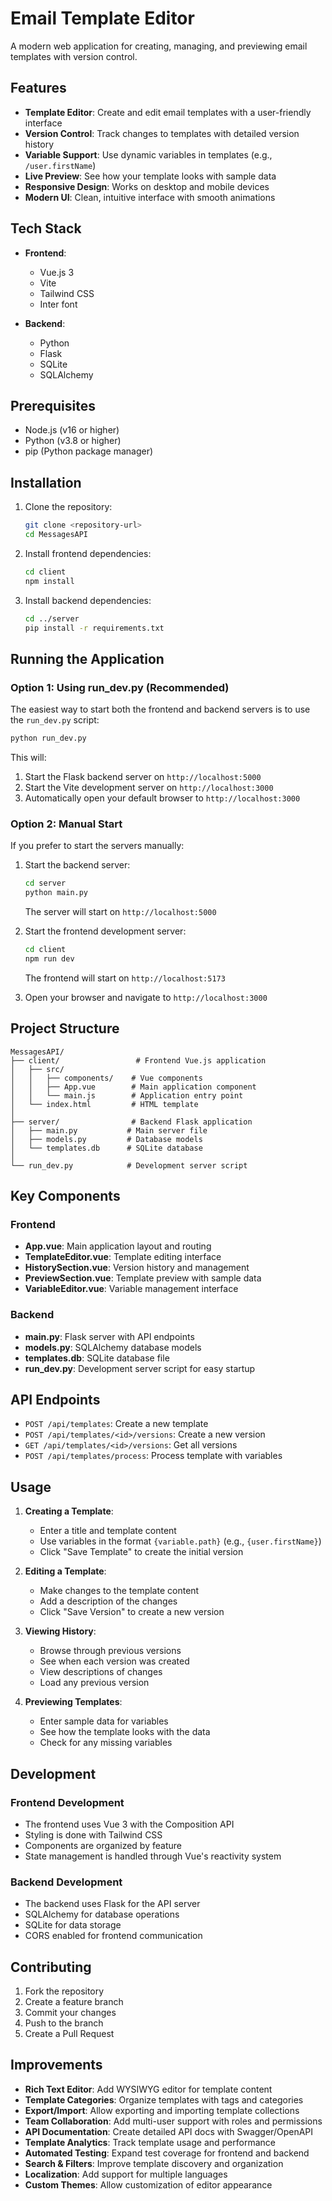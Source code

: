 # Email Template Editor

A modern web application for creating, managing, and previewing email templates with version control.

## Features

- **Template Editor**: Create and edit email templates with a user-friendly interface
- **Version Control**: Track changes to templates with detailed version history
- **Variable Support**: Use dynamic variables in templates (e.g., `/user.firstName`)
- **Live Preview**: See how your template looks with sample data
- **Responsive Design**: Works on desktop and mobile devices
- **Modern UI**: Clean, intuitive interface with smooth animations

## Tech Stack

- **Frontend**:
  - Vue.js 3
  - Vite
  - Tailwind CSS
  - Inter font

- **Backend**:
  - Python
  - Flask
  - SQLite
  - SQLAlchemy

## Prerequisites

- Node.js (v16 or higher)
- Python (v3.8 or higher)
- pip (Python package manager)

## Installation

1. Clone the repository:
   ```bash
   git clone <repository-url>
   cd MessagesAPI
   ```

2. Install frontend dependencies:
   ```bash
   cd client
   npm install
   ```

3. Install backend dependencies:
   ```bash
   cd ../server
   pip install -r requirements.txt
   ```

## Running the Application

### Option 1: Using run_dev.py (Recommended)

The easiest way to start both the frontend and backend servers is to use the `run_dev.py` script:

```bash
python run_dev.py
```

This will:
1. Start the Flask backend server on `http://localhost:5000`
2. Start the Vite development server on `http://localhost:3000`
3. Automatically open your default browser to `http://localhost:3000`

### Option 2: Manual Start

If you prefer to start the servers manually:

1. Start the backend server:
   ```bash
   cd server
   python main.py
   ```
   The server will start on `http://localhost:5000`

2. Start the frontend development server:
   ```bash
   cd client
   npm run dev
   ```
   The frontend will start on `http://localhost:5173`

3. Open your browser and navigate to `http://localhost:3000`

## Project Structure

```
MessagesAPI/
├── client/                 # Frontend Vue.js application
│   ├── src/
│   │   ├── components/    # Vue components
│   │   ├── App.vue        # Main application component
│   │   └── main.js        # Application entry point
│   └── index.html         # HTML template
│
├── server/                # Backend Flask application
│   ├── main.py           # Main server file
│   ├── models.py         # Database models
│   └── templates.db      # SQLite database
│
└── run_dev.py            # Development server script
```

## Key Components

### Frontend

- **App.vue**: Main application layout and routing
- **TemplateEditor.vue**: Template editing interface
- **HistorySection.vue**: Version history and management
- **PreviewSection.vue**: Template preview with sample data
- **VariableEditor.vue**: Variable management interface

### Backend

- **main.py**: Flask server with API endpoints
- **models.py**: SQLAlchemy database models
- **templates.db**: SQLite database file
- **run_dev.py**: Development server script for easy startup

## API Endpoints

- `POST /api/templates`: Create a new template
- `POST /api/templates/<id>/versions`: Create a new version
- `GET /api/templates/<id>/versions`: Get all versions
- `POST /api/templates/process`: Process template with variables

## Usage

1. **Creating a Template**:
   - Enter a title and template content
   - Use variables in the format `{variable.path}` (e.g., `{user.firstName}`)
   - Click "Save Template" to create the initial version

2. **Editing a Template**:
   - Make changes to the template content
   - Add a description of the changes
   - Click "Save Version" to create a new version

3. **Viewing History**:
   - Browse through previous versions
   - See when each version was created
   - View descriptions of changes
   - Load any previous version

4. **Previewing Templates**:
   - Enter sample data for variables
   - See how the template looks with the data
   - Check for any missing variables

## Development

### Frontend Development

- The frontend uses Vue 3 with the Composition API
- Styling is done with Tailwind CSS
- Components are organized by feature
- State management is handled through Vue's reactivity system

### Backend Development

- The backend uses Flask for the API server
- SQLAlchemy for database operations
- SQLite for data storage
- CORS enabled for frontend communication

## Contributing

1. Fork the repository
2. Create a feature branch
3. Commit your changes
4. Push to the branch
5. Create a Pull Request

## Improvements

- **Rich Text Editor**: Add WYSIWYG editor for template content
- **Template Categories**: Organize templates with tags and categories
- **Export/Import**: Allow exporting and importing template collections
- **Team Collaboration**: Add multi-user support with roles and permissions
- **API Documentation**: Create detailed API docs with Swagger/OpenAPI
- **Template Analytics**: Track template usage and performance
- **Automated Testing**: Expand test coverage for frontend and backend
- **Search & Filters**: Improve template discovery and organization
- **Localization**: Add support for multiple languages
- **Custom Themes**: Allow customization of editor appearance